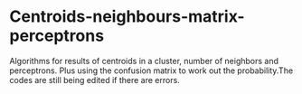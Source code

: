 # Centroids-neighbours-matrix-perceptrons
Algorithms for results of centroids in a cluster, number of neighbors and perceptrons. Plus using the confusion matrix to work out the probability.The codes are still being edited if there are errors.
